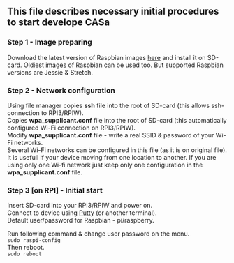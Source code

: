 ## This file describes necessary initial procedures to start develope CASa

### Step 1 - Image preparing
Download the latest version of Raspbian images [here](https://www.raspberrypi.org/downloads/raspbian/) and install it on SD-card.
Oldiest [images](https://downloads.raspberrypi.org/raspbian/images/) of Raspbian can be used too. But supported Raspbian versions are Jessie & Stretch.

### Step 2 - Network configuration 
Using file manager copies **ssh** file into the root of SD-card (this allows ssh-connection to RPI3/RPIW).<br/>
Copies **wpa_supplicant.conf** file into the root of SD-card (this automatically configured Wi-Fi connection on RPI3/RPIW).<br/>
Modify **wpa_supplicant.conf** file - write a real SSID & password of your Wi-Fi networks. <br/>
Several Wi-Fi networks can be configured in this file (as it is on original file). It is usefull if your device moving from one location to another. If you are using only one Wi-fi network just keep only one configuration in the **wpa_supplicant.conf** file. <br/>

### Step 3 [on RPI] - Initial start
Insert SD-card into your RPI3/RPIW and power on.<br/> 
Connect to device using [Putty](www.putty.org) (or another terminal).<br/>
Default user/password for Raspbian - pi/raspberry.<br/>

Run following command & change user password on the menu.<br/>
`sudo raspi-config`<br/>
Then reboot.<br/>
`sudo reboot`<br/>
